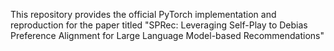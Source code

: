This repository provides the official PyTorch implementation and reproduction for the paper titled "SPRec: Leveraging Self-Play to Debias Preference Alignment for Large Language Model-based Recommendations"